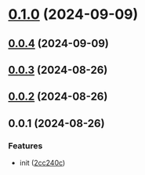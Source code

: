 # [0.1.0](https://github.com/PengBoUESTC/vite-plugin-envtype-patch/compare/v0.0.4...v0.1.0) (2024-09-09)



## [0.0.4](https://github.com/PengBoUESTC/vite-plugin-envtype-patch/compare/v0.0.3...v0.0.4) (2024-09-09)



## [0.0.3](https://github.com/PengBoUESTC/vite-plugin-envtype-patch/compare/v0.0.2...v0.0.3) (2024-08-26)



## [0.0.2](https://github.com/PengBoUESTC/vite-plugin-envtype-patch/compare/v0.0.1...v0.0.2) (2024-08-26)



## 0.0.1 (2024-08-26)


### Features

* init ([2cc240c](https://github.com/PengBoUESTC/vite-plugin-envtype-patch/commit/2cc240c4d0144b613f820f82223f6d73574395a3))



